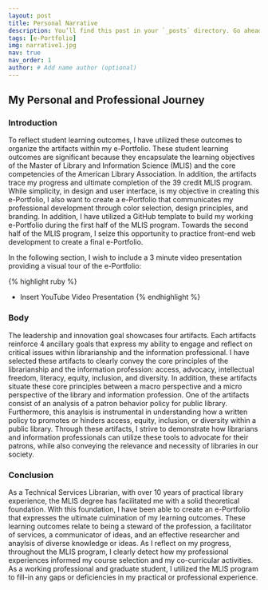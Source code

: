 ```yaml
---
layout: post
title: Personal Narrative
description: You’ll find this post in your `_posts` directory. Go ahead and edit it and re-build the site to see your changes. # Add post description (optional)
tags: [e-Portfolio]
img: narrative1.jpg
nav: true
nav_order: 1
author: # Add name author (optional)
---
```

## My Personal and Professional Journey

### Introduction

To reflect student learning outcomes, I have utilized these outcomes to organize the artifacts within my e-Portfolio.  These student learning outcomes are significant because they encapsulate the learning objectives of the Master of Library and Information Science (MLIS) and the core competencies of the American Library Association. In addition, the artifacts trace my progress and ultimate completion of the 39 credit MLIS program. While simplicity, in design and user interface, is my objective in creating this e-Portfolio, I also want to create a e-Portfolio that communicates my professional development through color selection, design principles, and branding. In addition, I have utilized a GitHub template to build my working e-Portfolio during the first half of the MLIS program. Towards the second half of the MLIS program, I seize this opportunity to practice front-end web development to create a final e-Portfolio.

In the following section, I wish to include a 3 minute video presentation providing a visual tour of the e-Portfolio:

{% highlight ruby %}
- Insert YouTube Video Presentation
{% endhighlight %}

### Body

The leadership and innovation goal showcases four artifacts. Each artifacts reinforce 4 ancillary goals that express my ability to engage and reflect on critical issues within librarianship and the information professional. I have selected these artifacts to clearly convey the core principles of the librarianship and the information profession: access, advocacy, intellectual freedom, literacy, equity, inclusion, and diversity. In addition, these artifacts situate these core principles between a macro perspective and a micro perspective of the library and information profession. One of the artifacts consist of an analysis of a patron behavior policy for public library. Furthermore, this anaylsis is instrumental in understanding how a written policy to promotes or hinders access, equity, inclusion, or diversity within a public library. Through these artifacts, I strive to demonstrate how librarians and information professionals can utilize these tools to advocate for their patrons, while also conveying the relevance and necessity of libraries in our society. 

### Conclusion

As a Technical Services Librarian, with over 10 years of practical library experience, the MLIS degree has facilitated me with a solid theoretical foundation. With this foundation, I have been able to create an e-Portfolio that expresses the ultimate culmination of my learning outcomes. These learning outcomes relate to being a steward of the profession, a facilitator of services, a communicator of ideas, and an effective researcher and anaylsis of diverse knowledge or ideas. As I reflect on my progress, throughout the MLIS program, I clearly detect how my professional experiences informed my course selection and my co-curricular activities. As a working professional and graduate student, I utilized the MLIS program to fill-in any gaps or deficiencies in my practical or professional experience. 


<!--Check out the [Jekyll docs][jekyll-docs] for more info on how to get the most out of Jekyll. File all bugs/feature requests at [Jekyll’s GitHub repo][jekyll-gh]. If you have questions, you can ask them on [Jekyll Talk][jekyll-talk].-->

[jekyll-docs]: https://jekyllrb.com/docs/home
[jekyll-gh]:   https://github.com/jekyll/jekyll
[jekyll-talk]: https://talk.jekyllrb.com/
